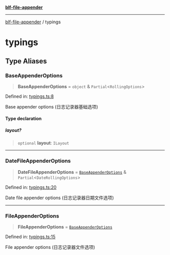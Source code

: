 [**blf-file-appender**](index.md)

***

[blf-file-appender](index.md) / typings

# typings

## Type Aliases

### BaseAppenderOptions

> **BaseAppenderOptions** = `object` & `Partial`\<`RollingOptions`\>

Defined in: [typings.ts:8](https://github.com/fengxinming/log-base/blob/f2c7f48e718176bca14e93c254777a3cb459e638/packages/file-appender/src/typings.ts#L8)

Base appender options (日志记录器基础选项)

#### Type declaration

##### layout?

> `optional` **layout**: `ILayout`

***

### DateFileAppenderOptions

> **DateFileAppenderOptions** = [`BaseAppenderOptions`](#baseappenderoptions) & `Partial`\<`DateRollingOptions`\>

Defined in: [typings.ts:20](https://github.com/fengxinming/log-base/blob/f2c7f48e718176bca14e93c254777a3cb459e638/packages/file-appender/src/typings.ts#L20)

Date file appender options (日志记录器日期文件选项)

***

### FileAppenderOptions

> **FileAppenderOptions** = [`BaseAppenderOptions`](#baseappenderoptions)

Defined in: [typings.ts:15](https://github.com/fengxinming/log-base/blob/f2c7f48e718176bca14e93c254777a3cb459e638/packages/file-appender/src/typings.ts#L15)

File appender options (日志记录器文件选项)
